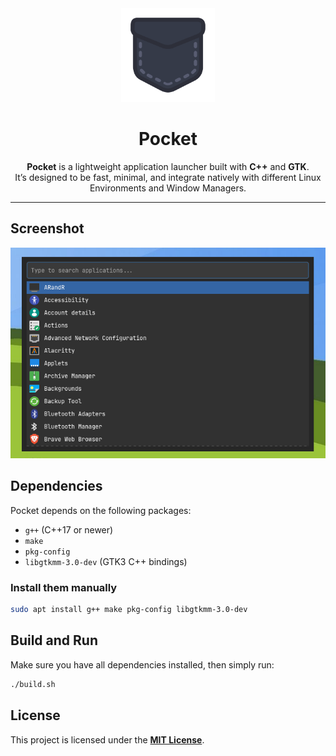 <div align="center">
  <img src="./assets/pocket.svg" alt="Pocket Logo" width="150" />
  <h1>Pocket</h1> 
  
  **Pocket** is a lightweight application launcher built with **C++** and **GTK**.  
  It’s designed to be fast, minimal, and integrate natively with different Linux Environments and Window Managers.
</div>

---

## Screenshot

<div align="center">
  <img src="./assets/pocket-ss.png" alt="Pocket Screenshot" width="540" />
</div>

## Dependencies

Pocket depends on the following packages:

- `g++` (C++17 or newer)
- `make`
- `pkg-config`
- `libgtkmm-3.0-dev` (GTK3 C++ bindings)

### Install them manually

```bash
sudo apt install g++ make pkg-config libgtkmm-3.0-dev
```

## Build and Run

Make sure you have all dependencies installed, then simply run:

```bash
./build.sh
```

## License

This project is licensed under the [**MIT License**](./LICENSE).
